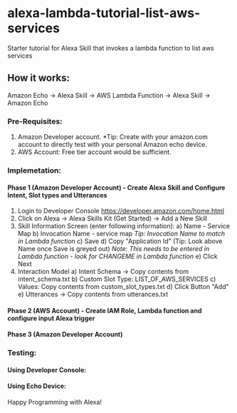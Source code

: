 # alexa-lambda-tutorial-list-aws-services
Starter tutorial for Alexa Skill that invokes a lambda function to list aws services

## How it works:

Amazon Echo -> Alexa Skill -> AWS Lambda Function -> Alexa Skill -> Amazon Echo


### Pre-Requisites:

1) Amazon Developer account.
   *Tip: Create with your amazon.com account to directly test with your personal Amazon echo device.
2) AWS Account:
   Free tier account would be sufficient.


### Implemetation:

#### Phase 1 (Amazon Developer Account) - Create Alexa Skill and Configure Intent, Slot types and Utterances
1) Login to Developer Console https://developer.amazon.com/home.html
2) Click on Alexa -> Alexa Skills Kit (Get Started) -> Add a New Skill
3) Skill Information Screen (enter following information): 
   a) Name - Service Map
   b) Invocation Name - service map
      *Tip: Invocation Name to match in Lambda function*
   c) Save
   d) Copy "Application Id"  (Tip: Look above Name once Save is greyed out)
      *Note: This needs to be entered in Lambda function - look for CHANGEME in Lambda function*
   e) Click Next
 4) Interaction Model
   a) Intent Schema -> Copy contents from intent_schema.txt
   b) Custom Slot Type: LIST_OF_AWS_SERVICES
   c) Values: Copy contents from custom_slot_types.txt
   d) Click Button "Add"
   e) Utterances -> Copy contents from utterances.txt

#### Phase 2 (AWS Account) - Create IAM Role, Lambda function and configure input Alexa trigger

#### Phase 3 (Amazon Developer Account)

### Testing:

#### Using Developer Console:

#### Using Echo Device:


Happy Programming with Alexa!

